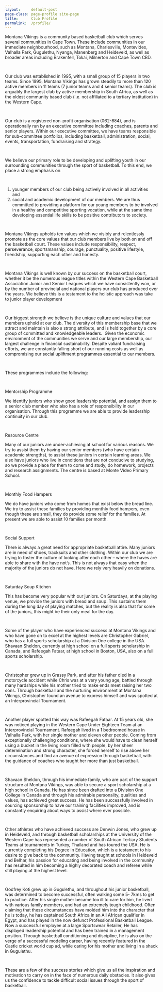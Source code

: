 ```yaml
---
layout: 	default-post
page-class: page-profile site-page
title: 		Club Profile
permalink: 	/profile/
---
```



<p class="p3"><span class="s1">Montana Vikings is a community based basketball club which serves several communities in Cape Town. These include communities in our immediate neighbourhood, such as Montana, Charlesville, Montevideo, Valhalla Park, Gugulethu, Nyanga, Manenberg and Heideveld, as well as broader areas including Brakenfell, Tokai, Milnerton and Cape Town CBD.</span></p>
<p class="p4"><span class="s1"></span><br></p>
<p class="p3"><span class="s1">Our club was established in 1995, with a small group of 15 players in two teams. Since 1995, Montana Vikings has grown steadily to more than 120 active members in 11 teams (7 junior teams and 4 senior teams). The club is arguably the largest club by active membership in South Africa, as well as the oldest community based club (i.e. not affiliated to a tertiary institution) in the Western Cape.</span></p>
<p class="p2"><span class="s1"></span><br></p>
<p class="p3"><span class="s1">Our club is a registered non-profit organisation (062-884), and is operationally run by an executive committee including coaches, parents and senior players. Within our executive committee, we have teams responsible for sub-committee portfolios, including basketball, administration, social, events, transportation, fundraising and strategy.</span></p>
<p class="p4"><span class="s1"></span><br></p>
<p class="p3"><span class="s1">We believe our primary role to be developing and uplifting youth in our surrounding communities through the sport of basketball. To this end, we place a strong emphasis on:</span></p>
<p class="p4"><span class="s1"><span class="Apple-converted-space"> </span></span></p>
<ol class="ol1">
  <li class="li3"><span class="s2"></span><span class="s1">younger members of our club being actively involved in all activities and<span class="Apple-converted-space"> </span></span></li>
  <li class="li3"><span class="s2"></span><span class="s1">social and academic development of our members. We are thus committed to providing a platform for our young members to be involved in a healthy and competitive sporting vocation, while at the same time developing essential life skills to be positive contributors to society.</span></li>
</ol>
<p class="p4"><span class="s1"></span><br></p>
<p class="p3"><span class="s1">Montana Vikings upholds ten values which we visibly and relentlessly promote as the core values that our club members live by both on and off the basketball court. These values include responsibility, respect, perseverance, sportsmanship, courage, punctuality, positive lifestyle, friendship, supporting each other and honesty.</span></p>
<p class="p4"><span class="s1"></span><br></p>
<p class="p3"><span class="s1">Montana Vikings is well known by our success on the basketball court, whether it be the numerous league titles within the Western Cape Basketball Association Junior and Senior Leagues which we have consistently won, or by the number of provincial and national players our club has produced over the years. We believe this is a testament to the holistic approach was take to junior player development</span></p>
<p class="p4"><span class="s1"></span><br></p>
<p class="p3"><span class="s1">Our biggest strength we believe is the unique culture and values that our members uphold at our club. The diversity of this membership base that we attract and maintain is also a strong attribute, and is held together by a core group of committed and knowledgeable leaders.  Given the economic environment of the communities we serve and our large membership, our largest challenge in financial sustainability. Despite valiant fundraising efforts, we are constantly falling short of our running costs as well as compromising our social upliftment programmes essential to our members.</span></p>
<p class="p4"><span class="s1"></span><br></p>
<p class="p5"><span class="s1">These programmes include the following:</span></p>
<p class="p4"><span class="s1"></span><br></p>
<p class="p6"><span class="s1">Mentorship Programme</span></p>
<p class="p3"><span class="s1">We identify juniors who show good leadership potential, and assign them to a senior club member who also has a role of responsibility in our organisation. Through this programme we are able to provide leadership continuity in our club.</span></p>
<p class="p4"><span class="s1"></span><br></p>
<p class="p5"><span class="s1">Resource Centre</span></p>
<p class="p3"><span class="s1">Many of our juniors are under-achieving at school for various reasons. We try to assist them by having our senior members (who have certain academic strengths), to assist these juniors in certain learning areas. We also have juniors who live in conditions that are not conducive to studying, so we provide a place for them to come and study, do homework, projects and research assignments. The centre is based at Monte Video Primary School.</span></p>
<p class="p4"><span class="s1"></span><br></p>
<p class="p5"><span class="s1">Monthly Food Hampers</span></p>
<p class="p3"><span class="s1">We do have juniors who come from homes that exist below the bread line. We try to assist these families by providing monthly food hampers, even though these are small, they do provide some relief for the families. At present we are able to assist 10 families per month.</span></p>
<p class="p4"><span class="s1"></span><br></p>
<p class="p3"><span class="s1">Social Support</span></p>
<p class="p3"><span class="s1">There is always a great need for appropriate basketball attire. Many juniors are in need of shoes, tracksuits and other clothing. Within our club we are trying to foster the culture of looking after each other – where the haves are able to share with the have not’s. This is not always that easy when the majority of the juniors do not have. Here we rely very heavily on donations.</span></p>
<p class="p4"><span class="s1"></span><br></p>
<p class="p3"><span class="s1">Saturday Soup Kitchen</span></p>
<p class="p3"><span class="s1">This has become very popular with our juniors. On Saturdays, at the playing venue, we provide the juniors with bread and soup. This sustains them during the long day of playing matches, but the reality is also that for some of the juniors, this might be their only meal for the day.</span></p>
<p class="p4"><span class="s1"></span><br></p>
<p class="p3"><span class="s1">Some of the player who have experienced success at Montana Vikings and who have gone on to excel at the highest levels are Christopher Gabriel, who has a full sports scholarship at a Division One college in the USA. Shavaan Sheldon, currently at high school on a full sports scholarship in Canada, and Rafeegah Fataar, at high school in Boston, USA, also on a full sports scholarship.</span></p>
<p class="p4"><span class="s1"></span><br></p>
<p class="p3"><span class="s1">Christopher grew up in Grassy Park, and after his father died in a motorcycle accident while Chris was at a very young age, battled through many hardships while his mother tried to make ends meet raising her two sons. Through basketball and the nurturing environment at Montana Vikings, Christopher found an avenue to express himself and was spotted at an Interprovincial Tournament.<span class="Apple-converted-space"> </span></span></p>
<p class="p4"><span class="s1"></span><br></p>
<p class="p3"><span class="s1">Another player spotted this way was Rafeegah Fataar. At 15 years old, she was noticed playing in the Western Cape Under Eighteen Team at an Interprovincial Tournament. Rafeegah lived in a 1 bedroomed house in Valhalla Park, with her single mother and eleven other people. Coming from exceptionally challenging conditions, where she would have to clean herself using a bucket in the living room filled with people, by her sheer determination and strong character, she forced herself to rise above her circumstances and find an avenue of expression through basketball, with the guidance of coaches who taught her more than just basketball.</span></p>
<p class="p4"><span class="s1"></span><br></p>
<p class="p3"><span class="s1">Shavaan Sheldon, through his immediate family, who are part of the support structure at Montana Vikings, was able to secure a sport scholarship at a high school in Canada. He has since been drafted into a Division One College in Canada and through his admirable personality, qualities and values, has achieved great success. He has been successfully involved in sourcing sponsorship to have our training facilities improved, and is constantly enquiring about ways to assist where ever possible.</span></p>
<p class="p4"><span class="s1"></span><br></p>
<p class="p3"><span class="s1">Other athletes who have achieved success are Denwin Jones, who grew up in Heideveld, and through basketball scholarships at the University of the Western Cape has represented a number of South African Tertiary Students Teams at tournaments in Turkey, Thailand and has toured the USA. He is currently completing his Degree in Education, which is a testament to his desire to give back to the community. Having taught at schools in Heideveld and Belhar, his passion for educating and being involved in the community has resulted in him becoming a highly decorated coach and referee while still playing at the highest level.</span></p>
<p class="p4"><span class="s1"></span><br></p>
<p class="p3"><span class="s1">Godfrey Koti grew up in Gugulethu, and throughout his junior basketball, was determined to become successful, often walking some 5- 7kms to get to practice. After his single mother became too ill to care for him, he lived with various family members, and had an extremely tough childhood. Often claiming that these circumstances have molded him into the character that he is today, he has captained South Africa in an All African qualifier in Egypt, and has played in the now defunct Professional Basketball League. Now a successful employee at a large Sportswear Retailer, He has displayed leadership potential and has been trained in a management position. Through basketball conditioning and discipline, he is also on the verge of a successful modeling career, having recently featured in the Castle cricket world cup ad, while caring for his mother and living in a shack in Gugulethu.</span></p>
<p class="p4"><span class="s1"></span><br></p>
<p class="p3"><span class="s1">These are a few of the success stories which give us all the inspiration and motivation to carry on in the face of numerous daily obstacles. It also gives us the confidence to tackle difficult social issues through the sport of basketball.</span></p>
